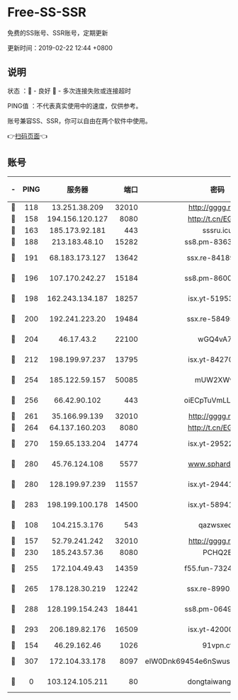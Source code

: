 # Free-SS-SSR

免费的SS账号、SSR账号，定期更新

更新时间：2019-02-22 12:44 +0800

## 说明

状态     ：🙂 - 良好 🙁 - 多次连接失败或连接超时

PING值   ：不代表真实使用中的速度，仅供参考。

账号兼容SS、SSR，你可以自由在两个软件中使用。

👉[扫码页面](https://liesauer.github.io/free-ss-ssr.github.io/)👈

## 账号

|-|PING|服务器|端口|密码|加密方式|区域|
|:----:|:----:|:-----:|-----:|:----:|:----:|:----:|
|🙂|118|13.251.38.209|32010|http://gggg.rocks|chacha20|SG|
|🙂|158|194.156.120.127|8080|http://t.cn/EGJIyrl|rc4-md5|RU|
|🙂|163|185.173.92.181|443|sssru.icu|rc4-md5|RU|
|🙂|188|213.183.48.10|15282|ss8.pm-83634302|rc4-md5|RU|
|🙂|191|68.183.173.127|13642|ssx.re-84189267|aes-256-cfb|US|
|🙂|196|107.170.242.27|15184|ss8.pm-86005038|aes-256-cfb|US|
|🙂|198|162.243.134.187|18257|isx.yt-51953199|aes-256-cfb|US|
|🙂|200|192.241.223.20|19484|ssx.re-58495020|aes-256-cfb|US|
|🙂|204|46.17.43.2|22100|wGQ4vA7D|aes-256-gcm|RU|
|🙂|212|198.199.97.237|13795|isx.yt-84270980|aes-256-cfb|US|
|🙂|254|185.122.59.157|50085|mUW2XWw8|aes-256-cfb|GB|
|🙂|256|66.42.90.102|443|oiECpTuVmLLxk4Ts|aes-256-cfb|US|
|🙂|261|35.166.99.139|32010|http://gggg.rocks|chacha20|US|
|🙂|264|64.137.160.203|8080|http://t.cn/EGJIyrl|rc4-md5|CA|
|🙂|270|159.65.133.204|14774|isx.yt-29522015|aes-256-cfb|SG|
|🙂|280|45.76.124.108|5577|www.sphard.com|aes-256-cfb|AU|
|🙂|280|128.199.97.239|11557|isx.yt-29441916|aes-256-cfb|SG|
|🙂|283|198.199.100.178|14500|isx.yt-58941440|aes-256-cfb|US|
|🙂|108|104.215.3.176|543|qazwsxedc|aes-256-gcm|JP|
|🙂|157|52.79.241.242|32010|http://gggg.rocks|chacha20|KR|
|🙂|230|185.243.57.36|8080|PCHQ2E|rc4-md5|US|
|🙂|255|172.104.49.43|14359|f55.fun-73245889|aes-256-cfb|SG|
|🙂|265|178.128.30.219|12242|ssx.re-89901367|aes-256-cfb|SG|
|🙂|288|128.199.154.243|18441|ss8.pm-06496894|aes-256-cfb|SG|
|🙂|293|206.189.82.176|16509|isx.yt-42000315|aes-256-cfb|SG|
|🙁|154|46.29.162.46|1026|91vpn.cf|rc4-md5|RU|
|🙁|307|172.104.33.178|8097|eIW0Dnk69454e6nSwuspv9DmS201tQ0D|aes-256-cfb|SG|
|🙁|0|103.124.105.211|80|dongtaiwang.com|aes-256-cfb|US|
